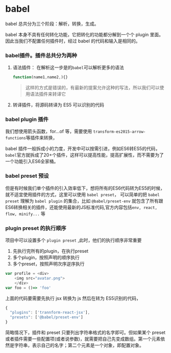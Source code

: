 # babel

babel 总共分为三个阶段：解析，转换，生成。 

babel 本身不具有任何转化功能，它把转化的功能都分解到一个个 plugin 里面。因此当我们不配置任何插件时，经过 babel 的代码和输入是相同的。

### babel插件。插件总共分为两种
1. 语法插件： 在解析这一步是的`babel`可以解析更多的语法

   ```js
   function(name1,name2,){}
   ```

   > 这样的方式是错误的，有最新的提案允许这种的写法，所以我们可以使用语法插件来转译它

2.  转译插件，将源码转译为 ES5 可以识别的代码



### babel plugin 插件

我们想使用箭头函数，for...of 等，需要使用 `transform-es2015-arrow-functions`等插件来转换，



babel 插件一般拆成小的力度，开发中可以按需引进，例如ES6转ES5的代码，`babel`官方就拆成了20+个插件，这样可以提高性能，提高扩展性，而不需要为了一个功能引入ES6全家桶。



###  babel preset 预设

但是有时候我们单个插件的引入效率低下，想将所有的ES6代码转为ES5的时候，就不适宜使用插件的方式，这里可以使用 `babel preset`， 可以简单的把 `babel preset` 理解为 `babel plugin` 的集合，比如 `@babel/preset-env` 就包含了所有跟ES6转换相关的插件，还能使用最新的JS标准代码,官方内容包括`env, react, flow, minify...` 等



### plugin  preset 的执行顺序

项目中可以设置多个 `plugin preset` ,此时，他们的执行顺序非常重要

1. 先执行完所有的plugin，在执行preset
2. 多个plugin，按照声明的顺序执行
3. 多个preset，按照声明次序逆序执行



```js
var profile = <div>
    <img src="avatar.png">
    </div>
var foo = ()=> 'foo'
```

上面的代码要需要先执行 jsx 转换为 js 然后在转为 ES5识别的代码，

```js
{
  "plugins": ['trannform-react-jsx'],
  "presets": ['@babel/preset-env']
}
```





简略情况下，插件和 preset 只要列出字符串格式的名字即可。但如果某个 preset 或者插件需要一些配置项(或者说参数)，就需要把自己先变成数组。第一个元素依然是字符串，表示自己的名字；第二个元素是一个对象，即配置对象。